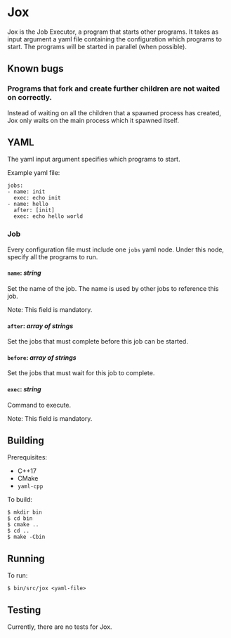 # Jox

Jox is the Job Executor, a program that starts other programs. It takes as
input argument a yaml file containing the configuration which programs to
start. The programs will be started in parallel (when possible).

## Known bugs

### Programs that fork and create further children are not waited on correctly.

Instead of waiting on all the children that a spawned process has created, Jox
only waits on the main process which it spawned itself.

## YAML

The yaml input argument specifies which programs to start.

Example yaml file:

    jobs:
    - name: init
      exec: echo init
    - name: hello
      after: [init]
      exec: echo hello world

### Job

Every configuration file must include one `jobs` yaml node. Under this node,
specify all the programs to run.

#### `name`: *string*

Set the name of the job. The name is used by other jobs to reference this job.

Note: This field is mandatory.

#### `after`: *array of strings*

Set the jobs that must complete before this job can be started.

#### `before`: *array of strings*

Set the jobs that must wait for this job to complete.

#### `exec`: *string*

Command to execute.

Note: This field is mandatory.

## Building

Prerequisites:

* C++17
* CMake
* `yaml-cpp`

To build:

    $ mkdir bin
    $ cd bin
    $ cmake ..
    $ cd ..
    $ make -Cbin

## Running

To run:

    $ bin/src/jox <yaml-file>

## Testing

Currently, there are no tests for Jox.
